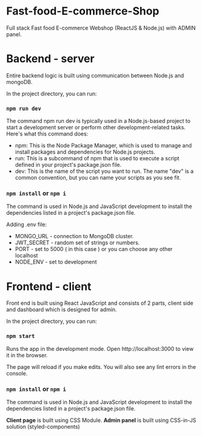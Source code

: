 # Fast-food-E-commerce-Shop
Full stack Fast food E-commerce Webshop (ReactJS &amp; Node.js) with ADMIN panel.

# Backend - server
Entire backend logic is built using communication between Node.js and mongoDB.

In the project directory, you can run:

### `npm run dev`

The command npm run dev is typically used in a Node.js-based project to start a development server or perform other development-related tasks. Here's what this command does:

* npm: This is the Node Package Manager, which is used to manage and install packages and dependencies for Node.js projects.
* run: This is a subcommand of npm that is used to execute a script defined in your project's package.json file.
* dev: This is the name of the script you want to run. The name "dev" is a common convention, but you can name your scripts as you see fit.

### `npm install` or `npm i`

The command is used in Node.js and JavaScript development to install the dependencies listed in a project's package.json file.

Adding .env file: 

* MONGO_URL - connection to MongoDB cluster.
* JWT_SECRET - random set of strings or numbers.
* PORT - set to 5000 ( in this case ) or you can choose any other localhost
* NODE_ENV - set to development

# Frontend - client 
Front end is built using React JavaScript and consists of 2 parts, client side and dashboard which is designed for admin.

In the project directory, you can run:

### `npm start`
Runs the app in the development mode.
Open http://localhost:3000 to view it in the browser.

The page will reload if you make edits.
You will also see any lint errors in the console.

### `npm install` or `npm i`

The command is used in Node.js and JavaScript development to install the dependencies listed in a project's package.json file.

**Client page** is built using CSS Module.
**Admin panel** is built using CSS-in-JS solution (styled-components)
